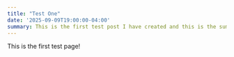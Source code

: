 ```yaml
---
title: "Test One"
date: '2025-09-09T19:00:00-04:00'
summary: This is the first test post I have created and this is the summary string for it.
---
```


This is the first test page!
